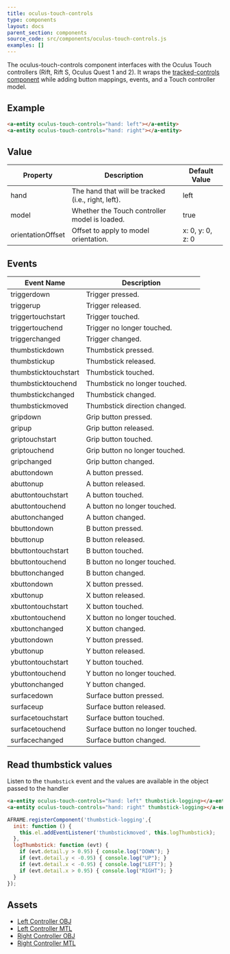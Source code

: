 ```yaml
---
title: oculus-touch-controls
type: components
layout: docs
parent_section: components
source_code: src/components/oculus-touch-controls.js
examples: []
---
```


[trackedcontrols]: ./tracked-controls.md

The oculus-touch-controls component interfaces with the Oculus Touch controllers (Rift, Rift S, Oculus Quest 1 and 2). It
wraps the [tracked-controls component][trackedcontrols] while adding button
mappings, events, and a Touch controller model.

## Example

```html
<a-entity oculus-touch-controls="hand: left"></a-entity>
<a-entity oculus-touch-controls="hand: right"></a-entity>
```

## Value

| Property             | Description                                        | Default Value        |
|----------------------|----------------------------------------------------|----------------------|
| hand                 | The hand that will be tracked (i.e., right, left). | left                 |
| model                | Whether the Touch controller model is loaded.      | true                 |
| orientationOffset    | Offset to apply to model orientation.              | x: 0, y: 0, z: 0     |

## Events

| Event Name           | Description                       |
| ----------           | -----------                       |
| triggerdown          | Trigger pressed.                  |
| triggerup            | Trigger released.                 |
| triggertouchstart    | Trigger touched.                  |
| triggertouchend      | Trigger no longer touched.        |
| triggerchanged       | Trigger changed.                  |
| thumbstickdown       | Thumbstick pressed.               |
| thumbstickup         | Thumbstick released.              |
| thumbsticktouchstart | Thumbstick touched.               |
| thumbsticktouchend   | Thumbstick no longer touched.     |
| thumbstickchanged    | Thumbstick changed.               |
| thumbstickmoved      | Thumbstick direction changed.     |
| gripdown             | Grip button pressed.              |
| gripup               | Grip button released.             |
| griptouchstart       | Grip button touched.              |
| griptouchend         | Grip button no longer touched.    |
| gripchanged          | Grip button changed.              |
| abuttondown          | A button pressed.                 |
| abuttonup            | A button released.                |
| abuttontouchstart    | A button touched.                 |
| abuttontouchend      | A button no longer touched.       |
| abuttonchanged       | A button changed.                 |
| bbuttondown          | B button pressed.                 |
| bbuttonup            | B button released.                |
| bbuttontouchstart    | B button touched.                 |
| bbuttontouchend      | B button no longer touched.       |
| bbuttonchanged       | B button changed.                 |
| xbuttondown          | X button pressed.                 |
| xbuttonup            | X button released.                |
| xbuttontouchstart    | X button touched.                 |
| xbuttontouchend      | X button no longer touched.       |
| xbuttonchanged       | X button changed.                 |
| ybuttondown          | Y button pressed.                 |
| ybuttonup            | Y button released.                |
| ybuttontouchstart    | Y button touched.                 |
| ybuttontouchend      | Y button no longer touched.       |
| ybuttonchanged       | Y button changed.                 |
| surfacedown          | Surface button pressed.           |
| surfaceup            | Surface button released.          |
| surfacetouchstart    | Surface button touched.           |
| surfacetouchend      | Surface button no longer touched. |
| surfacechanged       | Surface button changed.           |

## Read thumbstick values

Listen to the `thumbstick` event and the values are available in the object passed to the handler

```html
<a-entity oculus-touch-controls="hand: left" thumbstick-logging></a-entity>
<a-entity oculus-touch-controls="hand: right" thumbstick-logging></a-entity>
```

```javascript
AFRAME.registerComponent('thumbstick-logging',{
  init: function () {
    this.el.addEventListener('thumbstickmoved', this.logThumbstick);
  },
  logThumbstick: function (evt) {
    if (evt.detail.y > 0.95) { console.log("DOWN"); }
    if (evt.detail.y < -0.95) { console.log("UP"); }
    if (evt.detail.x < -0.95) { console.log("LEFT"); }
    if (evt.detail.x > 0.95) { console.log("RIGHT"); }
  }
});
```

## Assets

- [Left Controller OBJ](https://cdn.aframe.io/controllers/oculus/oculus-touch-controller-left.obj)
- [Left Controller MTL](https://cdn.aframe.io/controllers/oculus/oculus-touch-controller-left.mtl)
- [Right Controller OBJ](https://cdn.aframe.io/controllers/oculus/oculus-touch-controller-right.obj)
- [Right Controller MTL](https://cdn.aframe.io/controllers/oculus/oculus-touch-controller-right.mtl)
